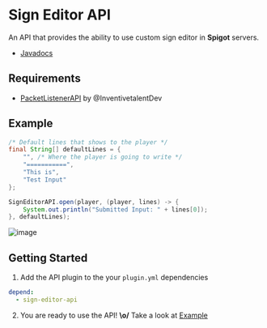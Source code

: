 # Sign Editor API
An API that provides the ability to use custom sign editor in **Spigot** servers.

- [Javadocs](https://ihdeveloper.github.io/sign-editor-api/)

## Requirements
- [PacketListenerAPI](https://github.com/InventivetalentDev/PacketListenerAPI) by @InventivetalentDev

## Example
```java
/* Default lines that shows to the player */
final String[] defaultLines = {
    "", /* Where the player is going to write */
    "===========",
    "This is",
    "Test Input"
};

SignEditorAPI.open(player, (player, lines) -> {
    System.out.println("Submitted Input: " + lines[0]);
}, defaultLines);
```
![image](https://user-images.githubusercontent.com/20463031/101609486-11f7a300-3a18-11eb-9463-11b97a9bf217.png)

## Getting Started
1. Add the API plugin to the your `plugin.yml` dependencies
```yml
depend:
  - sign-editor-api
```
2. You are ready to use the API! **\o/** Take a look at [Example](#Example) 
